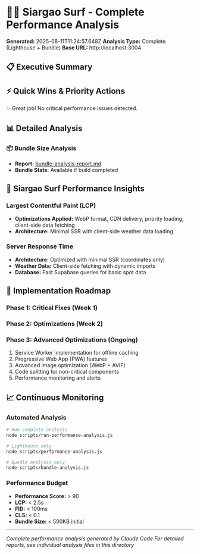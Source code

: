 # 🏄‍♂️ Siargao Surf - Complete Performance Analysis

**Generated:** 2025-08-11T11:24:57.648Z
**Analysis Type:** Complete (Lighthouse + Bundle)
**Base URL:** http://localhost:3004

## 📋 Executive Summary


## ⚡ Quick Wins & Priority Actions

✨ Great job! No critical performance issues detected.

## 📊 Detailed Analysis

### 📦 Bundle Size Analysis
- **Report:** [bundle-analysis-report.md](./bundle-analysis-report.md)
- **Bundle Stats:** Available if build completed

## 🌊 Siargao Surf Performance Insights

### Largest Contentful Paint (LCP)
- **Optimizations Applied:** WebP format, CDN delivery, priority loading, client-side data fetching
- **Architecture:** Minimal SSR with client-side weather data loading

### Server Response Time
- **Architecture:** Optimized with minimal SSR (coordinates only)
- **Weather Data:** Client-side fetching with dynamic imports
- **Database:** Fast Supabase queries for basic spot data

## 🚀 Implementation Roadmap

### Phase 1: Critical Fixes (Week 1)

### Phase 2: Optimizations (Week 2)

### Phase 3: Advanced Optimizations (Ongoing)
1. Service Worker implementation for offline caching
2. Progressive Web App (PWA) features
3. Advanced image optimization (WebP + AVIF)
4. Code splitting for non-critical components
5. Performance monitoring and alerts

## 📈 Continuous Monitoring

### Automated Analysis
```bash
# Run complete analysis
node scripts/run-performance-analysis.js

# Lighthouse only
node scripts/performance-analysis.js

# Bundle analysis only
node scripts/bundle-analysis.js
```

### Performance Budget
- **Performance Score:** > 90
- **LCP:** < 2.5s
- **FID:** < 100ms
- **CLS:** < 0.1
- **Bundle Size:** < 500KB initial

---
*Complete performance analysis generated by Claude Code*
*For detailed reports, see individual analysis files in this directory*
